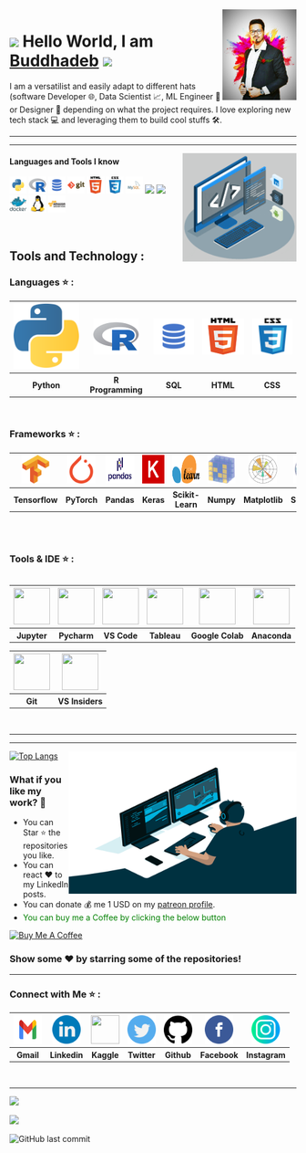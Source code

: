 
<img align='right' src="https://github.com/aaroha33/aaroha33/blob/master/logos/my_image.jpeg" width="130" />

#  <h1><img src="https://emojis.slackmojis.com/emojis/images/1531849430/4246/blob-sunglasses.gif?1531849430" width="45"/> Hello World, I am <a href="https://aaroha33.github.io/">Buddhadeb</a>  <img src="https://media.giphy.com/media/hvRJCLFzcasrR4ia7z/giphy.gif" width="50px">
  
I am a versatilist and easily adapt to different hats (software Developer 🌐, Data Scientist 📈, ML Engineer 🤖 or Designer 🎨 depending on what the project requires. I love exploring new tech stack 💻 and leveraging them to build cool stuffs 🛠️.



-------------------
-------------------
<img align='right' src="https://github.com/buddhadeb33/buddhadeb33/blob/1621a88aa9c7cc370cca130d09894ad6b9286884/logos/techstack.gif" width="200" />

<!---
### Connect me Here <br>
<a href="https://www.linkedin.com/in/buddhadeb33/"><img src="https://github.com/aaroha33/aaroha33/blob/master/logos/linkedin.png" width="30" /></a>&nbsp;&nbsp;
<a href="https://github.com/aaroha33/"><img src="https://github.com/aaroha33/aaroha33/blob/master/logos/github-logo.png" width="30" /></a>&nbsp;&nbsp;
<a href="https://www.facebook.com/lbuddhadeb33/"><img src="https://github.com/aaroha33/aaroha33/blob/master/logos/facebook.png" width="30" /></a>&nbsp;&nbsp;
<a href="mailto:buddhadeb33@gmail.com"><img src="https://github.com/aaroha33/aaroha33/blob/master/logos/google-plus.png" width="30" /></a>&nbsp;&nbsp;
<a href="https://twitter.com/buddhadeb33"><img src="https://github.com/aaroha33/aaroha33/blob/master/logos/twitter.png" width="30" /></a>&nbsp;&nbsp;
<a href="https://www.kaggle.com/aaroha33"><img src="https://github.com/aaroha33/aaroha33/blob/master/logos/kaggle.png" width="30" /></a>&nbsp;&nbsp;
<a href="https://api.whatsapp.com/send?phone=7501385296&text=Hey%20!%20Hope%20you%20are%20having%20a%20good%20time%20!"><img src="https://github.com/aaroha33/aaroha33/blob/master/logos/whatsapp.jpg" width="30" /></a>&nbsp;&nbsp;
<a href="https://www.instagram.com/aaroha33"><img src="https://github.com/aaroha33/aaroha33/blob/master/logos/instagram.png" width="30" /></a>
--->

  
#### Languages and Tools I know  

<code><img height="30" src="https://raw.githubusercontent.com/github/explore/80688e429a7d4ef2fca1e82350fe8e3517d3494d/topics/python/python.png"></code>
<code><img height="30" src="https://raw.githubusercontent.com/github/explore/80688e429a7d4ef2fca1e82350fe8e3517d3494d/topics/r/r.png"></code>
<code><img height="30" src="https://raw.githubusercontent.com/github/explore/80688e429a7d4ef2fca1e82350fe8e3517d3494d/topics/sql/sql.png"></code>
<code><img height="30" src="https://raw.githubusercontent.com/github/explore/80688e429a7d4ef2fca1e82350fe8e3517d3494d/topics/git/git.png"></code>
<code><img height="30" src="https://raw.githubusercontent.com/github/explore/80688e429a7d4ef2fca1e82350fe8e3517d3494d/topics/html/html.png"></code>
<code><img height="30" src="https://raw.githubusercontent.com/github/explore/80688e429a7d4ef2fca1e82350fe8e3517d3494d/topics/css/css.png"></code>
<code><img height="30" src="https://raw.githubusercontent.com/github/explore/80688e429a7d4ef2fca1e82350fe8e3517d3494d/topics/mysql/mysql.png"></code>
<code><img height="30" src="https://avatars0.githubusercontent.com/u/828667?s=200&v=4"></code>
<code><img height="30" src="https://avatars1.githubusercontent.com/u/17151892?s=400&u=891b7c4c2050a569d7825a5ab02c197d8db6c442&v=4"></code>
<code><img height="30" src="https://raw.githubusercontent.com/devicons/devicon/master/icons/docker/docker-original-wordmark.svg"></code>
<code><img height="30" src="https://raw.githubusercontent.com/devicons/devicon/master/icons/linux/linux-original.svg"></code>
<code><img height="30" src="https://raw.githubusercontent.com/devicons/devicon/master/icons/amazonwebservices/amazonwebservices-original-wordmark.svg"></code>
  

  
<br />

  ## Tools and Technology :

### Languages ⭐ :
<table>
  <tr>
    <th><a href="https://www.python.org/"><img src="https://github.com/buddhadeb33/buddhadeb33/blob/master/logos/python-icon.svg"></a></th>
    <th><a href="https://dart.dev/" ><img src="https://raw.githubusercontent.com/github/explore/80688e429a7d4ef2fca1e82350fe8e3517d3494d/topics/r/r.png" height="64" width="80"></a></th>
     <th><a href="https://sql.com/"><img src="https://raw.githubusercontent.com/github/explore/80688e429a7d4ef2fca1e82350fe8e3517d3494d/topics/sql/sql.png" height="64" width="80"></a></th>
    <th><a href="https://docs.julialang.org/en/v1/"><img src="https://raw.githubusercontent.com/github/explore/80688e429a7d4ef2fca1e82350fe8e3517d3494d/topics/html/html.png" height="64" width="80"></a></th>
    <th><a href="https://docs.julialang.org/en/v1/"><img src="https://raw.githubusercontent.com/github/explore/80688e429a7d4ef2fca1e82350fe8e3517d3494d/topics/css/css.png" height="64" width="80"></a></th>
  </tr>
  <tr>
    <th>Python</th>
    <th>R Programming</th> 
    <th>SQL</th>
    <th>HTML</th> 
    <th>CSS</th> 
  </tr>
</table><br>

### Frameworks ⭐ :
<table>
  <tr>
    <th><a href="https://www.tensorflow.org/" target="_blank"><img src="https://github.com/buddhadeb33/buddhadeb33/blob/master/logos/tensorflow-icon.svg" height="50" width="50"></a></th>
    <th><a href="https://pytorch.org/tutorials/" target="_blank"><img src="https://github.com/buddhadeb33/buddhadeb33/blob/master/logos/pytorch-icon.svg" height="50" width="50"></a></th> 
    <th><a href="https://pandas.pydata.org/" target="_blank"><img src="https://github.com/buddhadeb33/buddhadeb33/blob/master/logos/pandas2.png" height="50" width="50"></a></th>
    <th><a href="https://keras.io/" target="_blank"><img src="https://github.com/buddhadeb33/buddhadeb33/blob/master/logos/keras.svg" height="50" width="50"></a></th>
    <th><a href="https://scikit-learn.org/" target="_blank"><img src="https://github.com/buddhadeb33/buddhadeb33/blob/master/logos/scikit-learn2.svg" height="50" width="50"></a></th>
    <th><a href="https://numpy.org/" target="_blank"><img src="https://github.com/buddhadeb33/buddhadeb33/blob/master/logos/numpy-icon.svg" height="50" width="50"></a></th>
    <th><a href="https://matplotlib.org/" target="_blank"><img src="https://github.com/buddhadeb33/buddhadeb33/blob/master/logos/Matplotlib_icon.svg" height="50" width="50"></a></th>
     <th><a href="https://seaborn.pydata.org/" target="_blank"><img src="https://github.com/buddhadeb33/buddhadeb33/blob/master/logos/seaborn2.svg" height="50" width="50"></a></th>
<th><a href="https://docs.opencv.org/master/"><img src="https://opencv.org/wp-content/uploads/2020/07/OpenCV_logo_no_text_.png" height="50" width="50"></a></th>
<th><a href="https://flask.palletsprojects.com/en/2.0.x/" target="_blank"><img src="https://github.com/buddhadeb33/buddhadeb33/blob/master/logos/flask.png" height="50" width="50"></a></th>
<th><a href="https://www.scipy.org/docs.html" target="_blank"><img src="https://github.com/buddhadeb33/buddhadeb33/blob/master/logos/scipy.png" height="50" width="50"></a></th>
  </tr>
  <tr>
    <th>Tensorflow</th>
    <th>PyTorch</th>
    <th>Pandas</th>
    <th>Keras</th>
    <th>Scikit-Learn</th>
    <th>Numpy</th>
    <th>Matplotlib</th>
    <th>Seaborn</th>
    <th>OpenCV</th>
    <th>Flask</th>
    <th>Scipy</th>
  </tr>
  </table><br>
  <table>
<br>

### Tools & IDE ⭐ :
<table>
  <tr>
    <th><a href="https://jupyter.org/" target="_blank"><img src="Images/jupyter-icon.svg" height="64" width="64"></a></th>
    <th><a href="https://www.jetbrains.com/pycharm/" target="_blank"><img src="Images/pycharm.svg" height="64" width="64"></a></th> 
    <th><a href="https://code.visualstudio.com/download" target="_blank"><img src="https://user-images.githubusercontent.com/674621/71187801-14e60a80-2280-11ea-94c9-e56576f76baf.png" height="64" width="64"></a></th>
    <th><a href="https://www.tableau.com/" target="_blank"><img src="Images/tableau.svg" height="64" width="64"></a></th>
    <th><a href="https://colab.research.google.com/" target="_blank"><img src="Images/google-colab.png" height="64" width="64"></a></th>
    <th><a href="https://www.anaconda.com/" target="_blank"><img src="Images/anaconda.png" height="64" width="64"></a></th>
 
  </tr>
  <tr>
    <th>Jupyter</th>
    <th>Pycharm</th>
    <th>VS Code</th>
    <th>Tableau</th>
    <th>Google Colab</th>
    <th>Anaconda</th>
    
    
  </tr>
</table>
<table>
  <tr>
    <th><a href="https://git-scm.com/doc" target="_blank"><img src="https://git-scm.com/images/logos/downloads/Git-Icon-1788C.png" height="64" width="64"></a></th>
    <th><a href="https://code.visualstudio.com/insiders/" target="_blank"><img src="https://upload.wikimedia.org/wikipedia/commons/thumb/4/4b/Visual_Studio_Code_Insiders_1.36_icon.svg/1200px-Visual_Studio_Code_Insiders_1.36_icon.svg.png" height="64" width="64"></a></th>
  </tr>
  <tr>
    <th>Git</th>
    <th>VS Insiders</th>
  </tr>
</table>
<br>

--------------------------
--------------------------
  
<img align="right" alt="GIF" src="https://github.com/buddhadeb33/buddhadeb33/blob/22c4c6921a6f08db69f2171adc6d4bb42bb130b8/logos/code.gif?raw=true" width="400" height="250" />

[![Top Langs](https://github-readme-stats.vercel.app/api/top-langs/?username=buddhadeb33&layout=compact&title_color=eac8af&icon_color=9f5f80&text_color=feffde&bg_color=132743)](https://github.com/buddhadeb33/github-readme-stats)


 
<h3>What if you like my work? 🤩</h3>
<ul>
  
  <li>You can Star ⭐ the repositories you like.</li>
  <li>You can react ❤️ to my LinkedIn posts.</li>
  <li>You can donate 💰 me 1 USD on my <a href="https://www.patreon.com/">patreon profile</a>.</li>
  <li> <span style="color: green"> You can buy me a Coffee by clicking the below button </span></li>
</ul>
<!---
## What if you like my work? 🤩 ✍️ :
- If You Like Any of My Repo. Give It ⭐. It Will Motivate Me. <br>
- Please Raise ✋ Issues If Any Have. <br>
- Follow ✅ Me So That You Will Get Informed About My Projects. <br>
- Thank You Very Much ❤️ For Visiting My Profile.
- You can buy me a Coffee by clicking the below button
  --->

<a href="https://www.buymeacoffee.com/TLmhCV5" target="_blank"><img src="https://cdn.buymeacoffee.com/buttons/default-blue.png" alt="Buy Me A Coffee"          style="height: 40px !important;width: 150px !important;" ></a>


### Show some ❤️ by starring some of the repositories!
  
--------------------------------------------------
### Connect with Me ⭐ :
<table>
  <tr>
    <th><a href=""mailto:buddhadeb33@gmail.com"><img src="https://github.com/buddhadeb33/buddhadeb33/blob/master/logos/Gmail.svg"  height="50" width="50"></a></th>
    <th><a href="https://www.linkedin.com/in/buddhadeb33/"><img src="https://github.com/aaroha33/aaroha33/blob/master/logos/linkedin.png" height="50" width="50"></a></th>
    <th><a href="https://www.kaggle.com/aaroha33"><img src="https://github.com/aaroha33/aaroha33/blob/master/logos/kaggle.png" height="50" width="50"></a></th>
    <th><a "https://twitter.com/buddhadeb33"><img src="https://github.com/aaroha33/aaroha33/blob/master/logos/twitter.png" height="50" width="50"></a></th>
    <th><a href="https://github.com/aaroha33/"><img src="https://github.com/aaroha33/aaroha33/blob/master/logos/github-logo.png" height="50" width="50"></a></th>
    <th><a href="https://www.facebook.com/buddhadeb33/"><img src="https://github.com/aaroha33/aaroha33/blob/master/logos/facebook.png"  height="50" width="50"></a></th>
    <th><a href="https://www.instagram.com/aaroha33"><img src="https://github.com/aaroha33/aaroha33/blob/master/logos/instagram.png"  height="50" width="50"></a></th>
  </tr>
  <tr>
    <th>Gmail</th>
    <th>Linkedin</th>
    <th>Kaggle</th> 
    <th>Twitter</th>
    <th>Github</th>
    <th>Facebook</th>
    <th>Instagram</th>
  </tr>
</table><br>
  
  ---------------------------------------------------

![](https://visitor-badge.glitch.me/badge?page_id=buddhadeb33)
 
 <p align="left"> 
  <img src="https://profile-counter.glitch.me/buddhadeb33/count.svg" />
</p>
  
![GitHub last commit](https://img.shields.io/github/last-commit/buddhadeb33/buddhadeb33)



